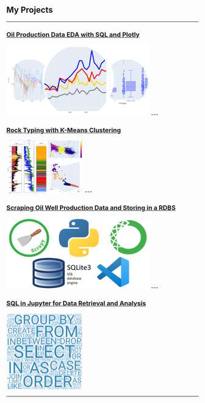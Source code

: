 ## My Projects

---

### [Oil Production Data EDA with SQL and Plotly](/page_EDA.md)
<img src="/images/plotly thumbnail.PNG?raw=true" width="375" height="188">
---

### [Rock Typing with K-Means Clustering](/page_cluster.md)
<img src="/images/cluster_thimbnail.PNG?raw=true" width="40%" height="40%">
---

### [Scraping Oil Well Production Data and Storing in a RDBS](/page_scrapy.md)
<img src="/images/scraping_collage_2.PNG?raw=true" width="375" height="188">
---

### [SQL in Jupyter for Data Retrieval and Analysis](/page_sql.md)
<img src="/images/collage_thumbnail_sql.PNG?raw=true" width="200" height="200">

---

